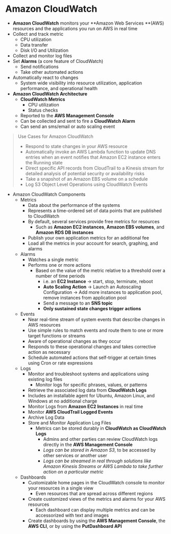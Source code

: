 # Amazon CloudWatch

* **Amazon CloudWatch** monitors your **Amazon Web Services **(AWS) resources and the applications you run on AWS in real time
* Collect and track metric
  * CPU utilization
  * Data transfer
  * Disk I/O and Utilization
* Collect and monitor log files
* Set **Alarms** (a core feature of CloudWatch)
  * Send notifications
  * Take other automated actions
* Automatically react to changes
  * System wide visibility into resource utilization, application performance, and operational health
* **Amazon CloudWatch Architecture**
  * **CloudWatch Metrics**
    * CPU utilization
    * Status checks
  * Reported to the **AWS Management Console**
  * Can be collected and sent to fire a **CloudWatch Alarm**
  * Can send an sms/email or auto scaling event

> Use Cases for Amazon CloudWatch
>
> * Respond to state changes in your AWS resource
> * Automatically invoke an AWS Lambda function to update DNS entries when an event notifies that Amazon EC2 instance enters the Running state
> * Direct specific API records from CloudTrail to a Kinesis stream for detailed analysis of potential security or availability risks
> * Take a snapshot of an Amazon EBS volume on a schedule
> * Log S3 Object Level Operations using CloudWatch Events

* Amazon CloudWatch Components
  * Metrics
    * Data about the performance of the systems
    * Represents a time-ordered set of data points that are published to CloudWatch
    * By default, several services provide free metrics for resources
      * Such as **Amazon EC2 instances**, **Amazon EBS volumes**, and **Amazon RDS DB instances**
    * Publish your own application metrics for an additional fee
    * Load all the metrics in your account for search, graphing, and alarms
  * Alarms
    * Watches a single metric
    * Performs one or more actions
      * Based on the value of the metric relative to a threshold over a number of time periods
        * i.e. an **EC2 Instance** -> start, stop, terminate, reboot
        * **Auto Scaling Action** -> Launch an Autoscaling Configuration -> Add more instances to application pool, remove instances from application pool
        * Send a message to an **SNS topic**
        * **Only sustained state changes trigger actions**
  * Events
    * Near real-time stream of system events that describe changes in AWS resources
    * Use simple rules to match events and route them to one or more target functions or streams
    * Aware of operational changes as they occur
    * Responds to these operational changes and takes corrective action as necessary
    * Schedule automated actions that self-trigger at certain times using Cron or rate expressions
  * Logs
    * Monitor and troubleshoot systems and applications using existing log files
      * Monitor logs for specific phrases, values, or patterns
    * Retrieve the associated log data from **CloudWatch Logs**
    * Includes an installable agent for Ubuntu, Amazon Linux, and Windows at no additional charge
    * Monitor Logs from **Amazon EC2 Instances** in real time
    * Monitor **AWS CloudTrail Logged Events**
    * Archive Log Data
    * Store and Monitor Application Log Files
      * Metrics can be stored durably in **CloudWatch as CloudWatch Logs**
        * Admins and other parties can review CloudWatch logs directly in the **AWS Management Console**
        * *Logs can be stored in Amazon S3*, to be accessed by other services or another user
        * *Logs can be streamed in real through solutions like Amazon Kinesis Streams or AWS Lambda to take further action on a particular metric*
  * Dashboards
    * Customizable home pages in the CloudWatch console to monitor your resources in a single view
      * Even resources that are spread across different regions
    * Create customized views of the metrics and alarms for your AWS resources
      * Each dashboard can display multiple metrics and can be accessorized with text and images
    * Create dashboards by using the **AWS Management Console**, the **AWS CLI**, or by using the **PutDashboard API**
